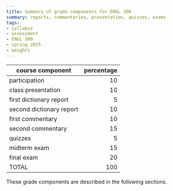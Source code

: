 ```yaml
---
title: Summary of grade components for ENGL 300
summary: reports, commentaries, presentation, quizzes, exams
tags:
- syllabus
- assessment
- ENGL 300
- spring 2025
- weights
---
```


course component           | percentage
---------------------------|--------:
participation              | 10
class presentation         | 10
first dictionary report    | 5
second dictionary report   | 10
first commentary           | 10
second commentary          | 15
quizzes                    | 5
midterm exam               | 15
final exam                 | 20
TOTAL                      | 100

<!--
- 20% participation and presentation
- 40% writing
- 40% exams and quizzes

- 35% before spring break
- 45% after spring break
- 15% flexible
-->

These grade components are described in the following sections.
